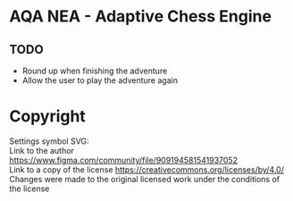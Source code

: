 # AQA NEA - Adaptive Chess Engine

## TODO
- Round up when finishing the adventure  
- Allow the user to play the adventure again  


# Copyright
Settings symbol SVG:  
Link to the author https://www.figma.com/community/file/909194581541937052  
Link to a copy of the license https://creativecommons.org/licenses/by/4.0/  
Changes were made to the original licensed work under the conditions of the license  